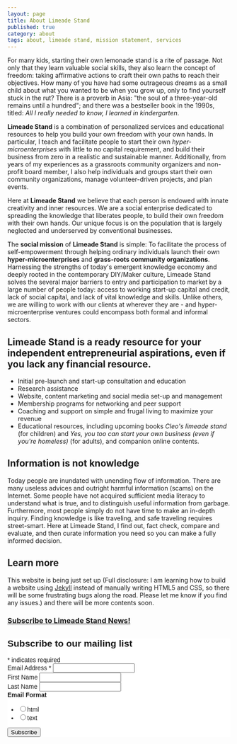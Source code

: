 ```yaml
---
layout: page
title: About Limeade Stand
published: true
category: about
tags: about, limeade stand, mission statement, services
---
```


For many kids, starting their own lemonade stand is a rite of passage. Not only that they learn valuable social skills, they also learn the concept of freedom: taking affirmative actions to craft their own paths to reach their objectives. How many of you have had some outrageous dreams as a small child about what you wanted to be when you grow up, only to find yourself stuck in the rut? There is a proverb in Asia: "the soul of a three-year-old remains until a hundred"; and there was a bestseller book in the 1990s, titled: _All I really needed to know, I learned in kindergarten_.  

**Limeade Stand** is a combination of personalized services and educational resources to help you build your own freedom with your own hands.  In particular, I teach and facilitate people to start their own _hyper-microenterprises_ with little to no capital requirement, and build their business from zero in a realistic and sustainable manner. Additionally, from years of my experiences as a grassroots community organizers and non-profit board member, I also help individuals and groups start their own community organizations, manage volunteer-driven projects, and plan events.  

Here at **Limeade Stand** we believe that each person is endowed with innate creativity and inner resources. We are a social enterprise dedicated to spreading the knowledge that liberates people, to build their own freedom with their own hands. Our unique focus is on the population that is largely neglected and underserved by conventional businesses.  

The **social mission** of **Limeade Stand** is simple: To facilitate the process of self-empowerment through helping ordinary individuals launch their own **hyper-microenterprises** and **grass-roots community organizations**. Harnessing the strengths of today's emergent knowledge economy and deeply rooted in the contemporary DIY/Maker culture, Limeade Stand solves the several major barriers to entry and participation to market by a large number of people today: access to working start-up capital and credit, lack of social capital, and lack of vital knowledge and skills. Unlike others, we are willing to work with our clients at wherever they are - and hyper-microenterprise ventures could encompass both formal and informal sectors.  

## Limeade Stand is a ready resource for your independent entrepreneurial aspirations, even if you lack any financial resource.  

* Initial pre-launch and start-up consultation and education  
* Research assistance  
* Website, content marketing and social media set-up and management  
* Membership programs for networking and peer support  
* Coaching and support on simple and frugal living to maximize your revenue  
* Educational resources, including upcoming books _Cleo's limeade stand_ (for children) and _Yes, you too can start your own business (even if you're homeless)_ (for adults), and companion online contents.  

## Information is not knowledge  

Today people are inundated with unending flow of information. There are many useless advices and outright harmful information (scams) on the Internet.  Some people have not acquired sufficient media literacy to understand what is true, and to distinguish useful information from garbage. Furthermore, most people simply do not have time to make an in-depth inquiry. Finding knowledge is like traveling, and safe traveling requires street-smart.  Here at Limeade Stand, I find out, fact check, compare and evaluate, and then curate information you need so you can make a fully informed decision.  

## Learn more  

This website is being just set up (Full disclosure: I am learning how to build a website using [Jekyll](http://www.jekyllrb.com) instead of manually writing HTML5 and CSS, so there will be some frustrating bugs along the road. Please let me know if you find any issues.) and there will be more contents soon. 

### [Subscribe to Limeade Stand News!](http://eepurl.com/bDf5CH)  

<!-- Begin MailChimp Signup Form -->
<link href="//cdn-images.mailchimp.com/embedcode/classic-081711.css" rel="stylesheet" type="text/css">
<style type="text/css">
	#mc_embed_signup{background:#fff; clear:left; font:14px Helvetica,Arial,sans-serif; }
	/* Add your own MailChimp form style overrides in your site stylesheet or in this style block.
	   We recommend moving this block and the preceding CSS link to the HEAD of your HTML file. */
</style>
<div id="mc_embed_signup">
<form action="//alleycatmews.us11.list-manage.com/subscribe/post?u=e4ae2f2d791c02001a0c72e03&amp;id=273c1a6150" method="post" id="mc-embedded-subscribe-form" name="mc-embedded-subscribe-form" class="validate" target="_blank" novalidate>
    <div id="mc_embed_signup_scroll">
	<h2>Subscribe to our mailing list</h2>
<div class="indicates-required"><span class="asterisk">*</span> indicates required</div>
<div class="mc-field-group">
	<label for="mce-EMAIL">Email Address  <span class="asterisk">*</span>
</label>
	<input type="email" value="" name="EMAIL" class="required email" id="mce-EMAIL">
</div>
<div class="mc-field-group">
	<label for="mce-FNAME">First Name </label>
	<input type="text" value="" name="FNAME" class="" id="mce-FNAME">
</div>
<div class="mc-field-group">
	<label for="mce-LNAME">Last Name </label>
	<input type="text" value="" name="LNAME" class="" id="mce-LNAME">
</div>
<div class="mc-field-group input-group">
    <strong>Email Format </strong>
    <ul><li><input type="radio" value="html" name="EMAILTYPE" id="mce-EMAILTYPE-0"><label for="mce-EMAILTYPE-0">html</label></li>
<li><input type="radio" value="text" name="EMAILTYPE" id="mce-EMAILTYPE-1"><label for="mce-EMAILTYPE-1">text</label></li>
</ul>
</div>
	<div id="mce-responses" class="clear">
		<div class="response" id="mce-error-response" style="display:none"></div>
		<div class="response" id="mce-success-response" style="display:none"></div>
	</div>    <!-- real people should not fill this in and expect good things - do not remove this or risk form bot signups-->
    <div style="position: absolute; left: -5000px;"><input type="text" name="b_e4ae2f2d791c02001a0c72e03_273c1a6150" tabindex="-1" value=""></div>
    <div class="clear"><input type="submit" value="Subscribe" name="subscribe" id="mc-embedded-subscribe" class="button"></div>
    </div>
</form>
</div>
<script type='text/javascript' src='//s3.amazonaws.com/downloads.mailchimp.com/js/mc-validate.js'></script><script type='text/javascript'>(function($) {window.fnames = new Array(); window.ftypes = new Array();fnames[0]='EMAIL';ftypes[0]='email';fnames[1]='FNAME';ftypes[1]='text';fnames[2]='LNAME';ftypes[2]='text';}(jQuery));var $mcj = jQuery.noConflict(true);</script>
<!--End mc_embed_signup-->  

